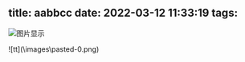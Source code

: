 title: aabbcc
date: 2022-03-12 11:33:19
tags:
---
![图片显示](//images//aa.png)


![tt](\\images\pasted-0.png\)
